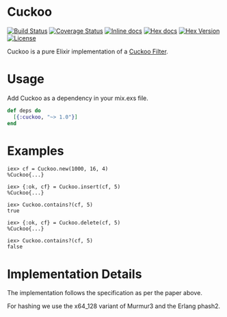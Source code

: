 Cuckoo
======

[![Build Status](https://img.shields.io/travis/gmcabrita/cuckoo.svg?style=flat)](https://travis-ci.org/gmcabrita/cuckoo)
[![Coverage Status](https://img.shields.io/coveralls/gmcabrita/cuckoo.svg?style=flat)](https://coveralls.io/r/gmcabrita/cuckoo?branch=master)
[![Inline docs](http://inch-ci.org/github/gmcabrita/cuckoo.svg?branch=master)](http://inch-ci.org/github/gmcabrita/cuckoo)
[![Hex docs](http://img.shields.io/badge/hex.pm-docs-green.svg?style=flat)](https://hexdocs.pm/cuckoo)
[![Hex Version](http://img.shields.io/hexpm/v/cuckoo.svg?style=flat)](https://hex.pm/packages/cuckoo)
[![License](http://img.shields.io/hexpm/l/cuckoo.svg?style=flat)](https://github.com/gmcabrita/cuckoo/blob/master/LICENSE)

Cuckoo is a pure Elixir implementation of a [Cuckoo Filter](https://www.cs.cmu.edu/~dga/papers/cuckoo-conext2014.pdf).

# Usage

Add Cuckoo as a dependency in your mix.exs file.

```elixir
def deps do
  [{:cuckoo, "~> 1.0"}]
end
```

# Examples

```iex
iex> cf = Cuckoo.new(1000, 16, 4)
%Cuckoo{...}

iex> {:ok, cf} = Cuckoo.insert(cf, 5)
%Cuckoo{...}

iex> Cuckoo.contains?(cf, 5)
true

iex> {:ok, cf} = Cuckoo.delete(cf, 5)
%Cuckoo{...}

iex> Cuckoo.contains?(cf, 5)
false
```

# Implementation Details

The implementation follows the specification as per the paper above.

For hashing we use the x64_128 variant of Murmur3 and the Erlang phash2.
